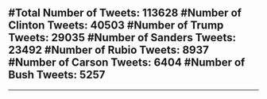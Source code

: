 #Total Number of Tweets: 113628 
#Number of Clinton Tweets: 40503
#Number of Trump Tweets: 29035
#Number of Sanders Tweets: 23492
#Number of Rubio Tweets: 8937
#Number of Carson Tweets: 6404
#Number of Bush Tweets: 5257
---
---
